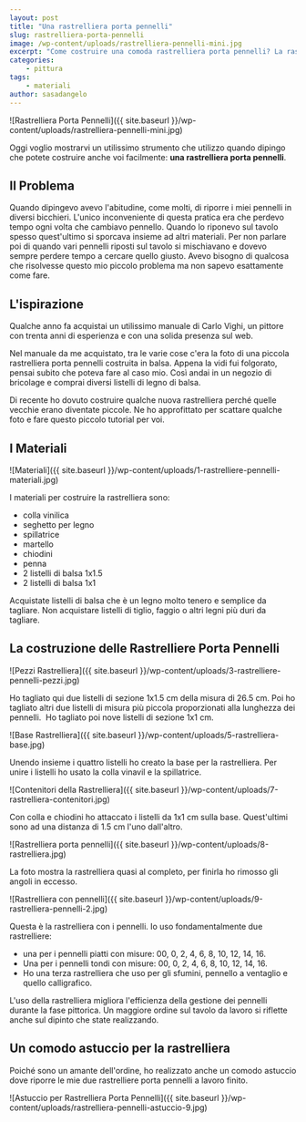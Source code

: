 ```yaml
---
layout: post
title: "Una rastrelliera porta pennelli"
slug: rastrelliera-porta-pennelli
image: /wp-content/uploads/rastrelliera-pennelli-mini.jpg
excerpt: "Come costruire una comoda rastrelliera porta pennelli? La rastrelliera aumenta l'efficienza mentre dipingi. Questo tutorial ti spiega come costruirla."
categories:
    - pittura
tags:
    - materiali
author: sasadangelo
---
```


![Rastrelliera Porta Pennelli]({{ site.baseurl }}/wp-content/uploads/rastrelliera-pennelli-mini.jpg)

Oggi voglio mostrarvi un utilissimo strumento che utilizzo quando dipingo che potete costruire anche voi facilmente: **una rastrelliera porta pennelli**.

## Il Problema

Quando dipingevo avevo l'abitudine, come molti, di riporre i miei pennelli in diversi bicchieri. L'unico inconveniente di questa pratica era che perdevo tempo ogni volta che cambiavo pennello. Quando lo riponevo sul tavolo spesso quest'ultimo si sporcava insieme ad altri materiali. Per non parlare poi di quando vari pennelli riposti sul tavolo si mischiavano e dovevo sempre perdere tempo a cercare quello giusto. Avevo bisogno di qualcosa che risolvesse questo mio piccolo problema ma non sapevo esattamente come fare.

## L'ispirazione

Qualche anno fa acquistai un utilissimo manuale di Carlo Vighi, un pittore con trenta anni di esperienza e con una solida presenza sul web. 

Nel manuale da me acquistato, tra le varie cose c'era la foto di una piccola rastrelliera porta pennelli costruita in balsa. Appena la vidi fui folgorato, pensai subito che poteva fare al caso mio. Così andai in un negozio di bricolage e comprai diversi listelli di legno di balsa.

Di recente ho dovuto costruire qualche nuova rastrelliera perché quelle vecchie erano diventate piccole. Ne ho approfittato per scattare qualche foto e fare questo piccolo tutorial per voi.

## I Materiali

![Materiali]({{ site.baseurl }}/wp-content/uploads/1-rastrelliere-pennelli-materiali.jpg)

I materiali per costruire la rastrelliera sono:

- colla vinilica
- seghetto per legno
- spillatrice
- martello
- chiodini
- penna
- 2 listelli di balsa 1x1.5
- 2 listelli di balsa 1x1

Acquistate listelli di balsa che è un legno molto tenero e semplice da tagliare. Non acquistare listelli di tiglio, faggio o altri legni più duri da tagliare.

## La costruzione delle Rastrelliere Porta Pennelli

![Pezzi Rastrelliera]({{ site.baseurl }}/wp-content/uploads/3-rastrelliere-pennelli-pezzi.jpg)

Ho tagliato qui due listelli di sezione 1x1.5 cm della misura di 26.5 cm. Poi ho tagliato altri due listelli di misura più piccola proporzionati alla lunghezza dei pennelli.  Ho tagliato poi nove listelli di sezione 1x1 cm.

![Base Rastrelliera]({{ site.baseurl }}/wp-content/uploads/5-rastrelliera-base.jpg)

Unendo insieme i quattro listelli ho creato la base per la rastrelliera. Per unire i listelli ho usato la colla vinavil e la spillatrice.

![Contenitori della Rastrelliera]({{ site.baseurl }}/wp-content/uploads/7-rastrelliera-contenitori.jpg)

Con colla e chiodini ho attaccato i listelli da 1x1 cm sulla base. Quest'ultimi sono ad una distanza di 1.5 cm l'uno dall'altro.

![Rastrelliera porta pennelli]({{ site.baseurl }}/wp-content/uploads/8-rastrelliera.jpg)

La foto mostra la rastrelliera quasi al completo, per finirla ho rimosso gli angoli in eccesso.

![Rastrelliera con pennelli]({{ site.baseurl }}/wp-content/uploads/9-rastrelliera-pennelli-2.jpg)

Questa è la rastrelliera con i pennelli. Io uso fondamentalmente due rastrelliere:

- una per i pennelli piatti con misure: 00, 0, 2, 4, 6, 8, 10, 12, 14, 16.
- Una per i pennelli tondi con misure: 00, 0, 2, 4, 6, 8, 10, 12, 14, 16.
- Ho una terza rastrelliera che uso per gli sfumini, pennello a ventaglio e quello calligrafico.

L'uso della rastrelliera migliora l'efficienza della gestione dei pennelli durante la fase pittorica. Un maggiore ordine sul tavolo da lavoro si riflette anche sul dipinto che state realizzando.

## Un comodo astuccio per la rastrelliera

Poiché sono un amante dell'ordine, ho realizzato anche un comodo astuccio dove riporre le mie due rastrelliere porta pennelli a lavoro finito.

![Astuccio per Rastrelliera Porta Pennelli]({{ site.baseurl }}/wp-content/uploads/rastrelliera-pennelli-astuccio-9.jpg)
